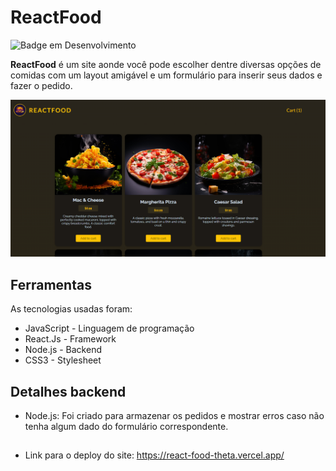 # ReactFood

![Badge em Desenvolvimento](https://img.shields.io/badge/status-finish-green)

**ReactFood** é um site aonde você pode escolher dentre diversas opções de comidas com um layout amigável e um formulário para inserir seus dados e fazer o pedido.

<img src='./public//React food image.png' alt='imagem das comidas disponíveis'/>

## Ferramentas

As tecnologias usadas foram:

- JavaScript - Linguagem de programação
- React.Js - Framework
- Node.js - Backend
- CSS3 - Stylesheet

## Detalhes backend

- Node.js: Foi criado para armazenar os pedidos e mostrar erros caso não tenha algum dado do formulário correspondente.

##

- Link para o deploy do site: https://react-food-theta.vercel.app/
